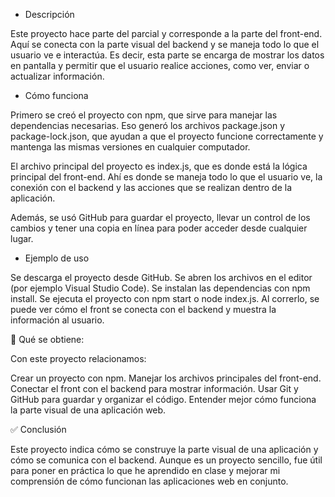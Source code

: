 - Descripción

Este proyecto hace parte del parcial y corresponde a la parte del front-end.
Aquí se conecta con la parte visual del backend y se maneja todo lo que el usuario ve e interactúa.
Es decir, esta parte se encarga de mostrar los datos en pantalla y permitir que el usuario realice acciones, como ver, enviar o actualizar información.

- Cómo funciona

Primero se creó el proyecto con npm, que sirve para manejar las dependencias necesarias.
Eso generó los archivos package.json y package-lock.json, que ayudan a que el proyecto funcione correctamente y mantenga las mismas versiones en cualquier computador.

El archivo principal del proyecto es index.js, que es donde está la lógica principal del front-end.
Ahí es donde se maneja todo lo que el usuario ve, la conexión con el backend y las acciones que se realizan dentro de la aplicación.

Además, se usó GitHub para guardar el proyecto, llevar un control de los cambios y tener una copia en línea para poder acceder desde cualquier lugar.

- Ejemplo de uso

Se descarga el proyecto desde GitHub.
Se abren los archivos en el editor (por ejemplo Visual Studio Code).
Se instalan las dependencias con npm install.
Se ejecuta el proyecto con npm start o node index.js.
Al correrlo, se puede ver cómo el front se conecta con el backend y muestra la información al usuario.

🧠 Qué se obtiene:

Con este proyecto relacionamos:

Crear un proyecto con npm.
Manejar los archivos principales del front-end.
Conectar el front con el backend para mostrar información.
Usar Git y GitHub para guardar y organizar el código.
Entender mejor cómo funciona la parte visual de una aplicación web.

✅ Conclusión

Este proyecto indica cómo se construye la parte visual de una aplicación y cómo se comunica con el backend.
Aunque es un proyecto sencillo, fue útil para poner en práctica lo que he aprendido en clase y mejorar mi comprensión de cómo funcionan las aplicaciones web en conjunto.
